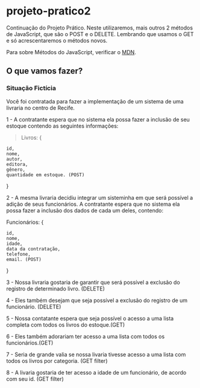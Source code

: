 # projeto-pratico2

Continuação do Projeto Prático. Neste utilizaremos, mais outros 2 métodos de JavaScript, que são o POST e o DELETE.
Lembrando que usamos o GET e só acrescentaremos o métodos novos.

Para sobre Métodos do JavaScript, verificar o [MDN](https://developer.mozilla.org/pt-BR/docs/Web/HTTP/Methods).
<h2>O que vamos fazer?</h2>

### Situação Fictícia

Você foi contratada para fazer a implementação de um sistema de uma livraria no centro de Recife. 

1 - A contratante espera que no sistema ela possa fazer a inclusão de seu estoque contendo as seguintes informações: 

>    Livros: {
    
    id, 
    nome,
    autor,
    editora, 
    gênero,
    quantidade em estoque. (POST)
} 

2 - A mesma livraria decidiu integrar um sisteminha em que será possível a adição de seus funcionários. A contratante espera que no sistema ela possa fazer a inclusão dos dados de cada um deles, contendo:

Funcionários: {
    
    id,
    nome, 
    idade, 
    data da contratação, 
    telefone, 
    email. (POST)

} 

3 - Nossa livraria gostaria de garantir que será possível a exclusão do registro de determinado livro. (DELETE)

4 - Eles também desejam que seja possível a exclusão do registro de um funcionário. (DELETE)

5 - Nossa contatante espera que seja possível o acesso a uma lista completa com todos os livros do estoque.(GET)

6 - Eles também adorariam ter acesso a uma lista com todos os funcionários.(GET)

7 - Seria de grande valia se nossa livaria tivesse acesso a uma lista com todos os livros por categoria. (GET filter)

8 - A livaria gostaria de ter acesso a idade de um funcionário, de acordo com seu id. (GET filter)



